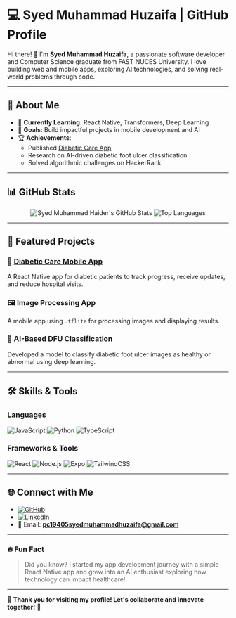 # 💻 Syed Muhammad Huzaifa | GitHub Profile

Hi there! 👋 I'm **Syed Muhammad Huzaifa**, a passionate software developer and Computer Science graduate from FAST NUCES University. I love building web and mobile apps, exploring AI technologies, and solving real-world problems through code.

---

## 🚀 About Me

- 🌱 **Currently Learning**: React Native, Transformers, Deep Learning  
- 💼 **Goals**: Build impactful projects in mobile development and AI  
- 🏆 **Achievements**:  
  - Published [Diabetic Care App](https://github.com/SMH125194055/FirstAppReactNative)  
  - Research on AI-driven diabetic foot ulcer classification  
  - Solved algorithmic challenges on HackerRank  

---

## 📊 GitHub Stats

<div align="center">
  <img src="https://github-readme-stats.vercel.app/api?username=SMH125194055&show_icons=true&theme=radical" alt="Syed Muhammad Haider's GitHub Stats" />
  <img src="https://github-readme-stats.vercel.app/api/top-langs/?username=SMH125194055&layout=compact&theme=radical" alt="Top Languages" />
</div>

---

## 🌟 Featured Projects

### 📱 [Diabetic Care Mobile App](https://github.com/SMH125194055/FirstAppReactNative)  
A React Native app for diabetic patients to track progress, receive updates, and reduce hospital visits.

### 🖼️ Image Processing App  
A mobile app using `.tflite` for processing images and displaying results.

### 🤖 AI-Based DFU Classification  
Developed a model to classify diabetic foot ulcer images as healthy or abnormal using deep learning.

---

## 🛠️ Skills & Tools

### Languages
![JavaScript](https://img.shields.io/badge/JavaScript-F7DF1E?style=for-the-badge&logo=javascript&logoColor=black)
![Python](https://img.shields.io/badge/Python-3776AB?style=for-the-badge&logo=python&logoColor=white)
![TypeScript](https://img.shields.io/badge/TypeScript-007ACC?style=for-the-badge&logo=typescript&logoColor=white)

### Frameworks & Tools
![React](https://img.shields.io/badge/React-61DAFB?style=for-the-badge&logo=react&logoColor=black)
![Node.js](https://img.shields.io/badge/Node.js-339933?style=for-the-badge&logo=nodedotjs&logoColor=white)
![Expo](https://img.shields.io/badge/Expo-000020?style=for-the-badge&logo=expo&logoColor=white)
![TailwindCSS](https://img.shields.io/badge/TailwindCSS-38B2AC?style=for-the-badge&logo=tailwindcss&logoColor=white)

---

## 🌐 Connect with Me

- [![GitHub](https://img.shields.io/badge/GitHub-100000?style=for-the-badge&logo=github&logoColor=white)](https://github.com/SMH125194055)
- [![LinkedIn](https://img.shields.io/badge/LinkedIn-0077B5?style=for-the-badge&logo=linkedin&logoColor=white)](https://www.linkedin.com/in/syed-muhammad-huzaifa-903927221/)
- 📧 Email: **pc19405syedmuhammadhuzaifa@gmail.com**

---

### 🔥 Fun Fact
> Did you know? I started my app development journey with a simple React Native app and grew into an AI enthusiast exploring how technology can impact healthcare!

---

🌟 **Thank you for visiting my profile! Let's collaborate and innovate together!** 🌟
